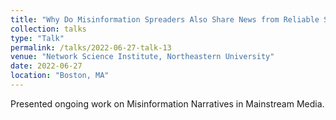 ```yaml
---
title: "Why Do Misinformation Spreaders Also Share News from Reliable Sources? The Role of Narratives"
collection: talks
type: "Talk"
permalink: /talks/2022-06-27-talk-13
venue: "Network Science Institute, Northeastern University"
date: 2022-06-27
location: "Boston, MA"
---
```


Presented ongoing work on Misinformation Narratives in Mainstream Media.
